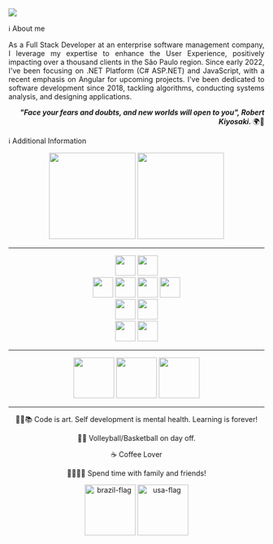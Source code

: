 <img src="https://portfolio-kaiogotya.s3.us-east-2.amazonaws.com/github-brand-new.png" />

ℹ About me

<div align="justify">
As a Full Stack Developer at an enterprise software management company, I leverage my expertise to enhance the User Experience, positively impacting over a thousand clients in the São Paulo region. Since early 2022, I've been focusing on .NET Platform (C# ASP.NET) and JavaScript, with a recent emphasis on Angular for upcoming projects. I've been dedicated to software development since 2018, tackling algorithms, conducting systems analysis, and designing applications.

</div>

<div align="right">  
  
 <i> <b> "Face your fears and doubts, and new worlds will open to you", Robert Kiyosaki.  </b> </i> 🌍🧠 
  
</div>

ℹ Additional Information 

<div align="center">
  <img height="170em" src="https://github-readme-stats.vercel.app/api?username=kaiogotyacode&show_icons=true&theme=gruvbox&rank_icon=github&hide=contribs,stars">
  <img height="170em" src="https://github-readme-stats.vercel.app/api/top-langs/?username=kaiogotyacode&layout=compact&theme=gruvbox">
</div>

<hr>

<div align="center">    
  <img height="40em" src="https://img.shields.io/badge/C%23-239120?style=for-the-badge&logo=c-sharp&logoColor=white" />
  <img height="40em" src="https://img.shields.io/badge/Microsoft_SQL_Server-CC2927?style=for-the-badge&logo=microsoft-sql-server&logoColor=white"/>   
</div>

<div align="center">    
  <img height="40em" src="https://img.shields.io/badge/Angular-DD0031?style=for-the-badge&logo=angular&logoColor=white" />
  <img height="40em" src="https://img.shields.io/badge/JavaScript-F7DF1E?style=for-the-badge&logo=javascript&logoColor=black" />         
  <img height="40em" src="https://img.shields.io/badge/TypeScript-007ACC?style=for-the-badge&logo=typescript&logoColor=white" />         
  <img height="40em" src="https://img.shields.io/badge/jQuery-0769AD?style=for-the-badge&logo=jquery&logoColor=white" /> 
</div>

<div align="center">      
  <img height="40em" src="https://img.shields.io/badge/Tailwind_CSS-38B2AC?style=for-the-badge&logo=tailwind-css&logoColor=white"/>   
  <img height="40em" src="https://img.shields.io/badge/Bootstrap-563D7C?style=for-the-badge&logo=bootstrap&logoColor=white" />  
</div>

<div align="center">   
  <img height="40em" src="https://img.shields.io/badge/GitHub-100000?style=for-the-badge&logo=github&logoColor=white" />
  <img height="40em" src="https://img.shields.io/badge/GitLab-330F63?style=for-the-badge&logo=gitlab&logoColor=white"/>    
</div>

<hr> 

<div align="center">
  <img height="80em" src="https://cdn.jsdelivr.net/gh/devicons/devicon/icons/photoshop/photoshop-line.svg" />
  <img height="80em" src="https://cdn.jsdelivr.net/gh/devicons/devicon/icons/premierepro/premierepro-original.svg" />               
  <img height="80em" src="https://cdn.jsdelivr.net/gh/devicons/devicon/icons/aftereffects/aftereffects-original.svg" />
</div>

<hr>

<div align="center">
  
  👨‍💻📚  Code is art. Self development is mental health. Learning is forever!
  
  🏐🏀  Volleyball/Basketball on day off.
  
  ☕    Coffee Lover
  
  👨‍👩‍👧‍👧   Spend time with family and friends!
  
</div>


<div align="center">  
  <img height="100em" src="https://img.icons8.com/color/96/brazil-circular.png" alt="brazil-flag"/>  
  <img height="100em" src="https://img.icons8.com/color/96/usa-circular.png" alt="usa-flag"/>
</div>
